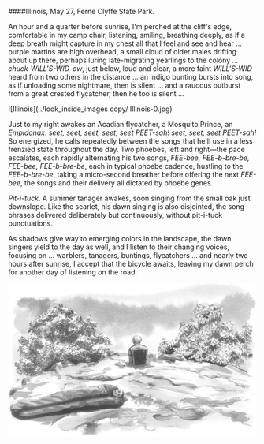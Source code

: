 ####Illinois, May 27, Ferne Clyffe State Park. 

An hour and a quarter before sunrise, I'm perched at the cliff's edge, comfortable in my camp chair, listening, smiling, breathing deeply, as if a deep breath might capture in my chest all that I feel and see and hear ... purple martins are high overhead, a small cloud of older males drifting about up there, perhaps luring late-migrating yearlings to the colony ... _chuck-WILL'S-WID-ow_, just below, loud and clear, a more faint _WILL'S-WID_ heard from two others in the distance ... an indigo bunting bursts into song, as if unloading some nightmare, then is silent ... and a raucous outburst from a great crested flycatcher, then he too is silent ...

![Illinois](../look_inside_images copy/ Illinois-0.jpg)

Just to my right awakes an Acadian flycatcher, a Mosquito Prince, an _Empidonax_: _seet, seet, seet, seet, seet PEET-sah! seet, seet, seet PEET-sah!_ So energized, he calls repeatedly between the songs that he'll use in a less frenzied state throughout the day. Two phoebes, left and right—the pace escalates, each rapidly alternating his two songs, _FEE-bee, FEE-b-bre-be, FEE-bee, FEE-b-bre-be_, each in typical phoebe cadence, hustling to the _FEE-b-bre-be_, taking a micro-second breather before offering the next _FEE-bee_, the songs and their delivery all dictated by phoebe genes.

_Pit-i-tuck_. A summer tanager awakes, soon singing from the small oak just downslope. Like the scarlet, his dawn singing is also disjointed, the song phrases delivered deliberately but continuously, without pit-i-tuck punctuations. 

As shadows give way to emerging colors in the landscape, the dawn singers yield to the day as well, and I listen to their changing voices, focusing on ... warblers, tanagers, buntings, flycatchers ... and nearly two hours after sunrise, I accept that the bicycle awaits, leaving my dawn perch for another day of listening on the road.

![Illinois](../look_inside_images/Illinois-2.jpg)
